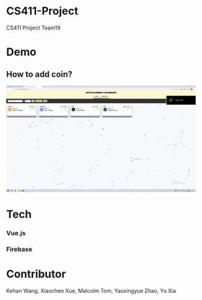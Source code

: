 # CS411-Project
CS411 Project Team19

# Demo

## How to add coin?
![add_coin_pair](https://github.com/WangKehanK/CS411-Project/blob/main/demo/add_coin_pair.gif)

# Tech

### Vue.js

### Firebase

# Contributor
Kehan Wang,
Xiaochen Xue,
Malcolm Tom,
Yaoxingyue Zhao,
Yu Xia
